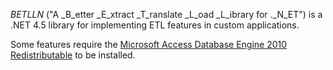 _BETLLN_ ("A _B_etter _E_xtract _T_ranslate _L_oad _L_ibrary for ._N_ET") is a .NET 4.5 library for implementing ETL features in custom applications.

Some features require the [Microsoft Access Database Engine 2010 Redistributable](https://www.microsoft.com/en-us/download/details.aspx?id=13255) to be installed.
